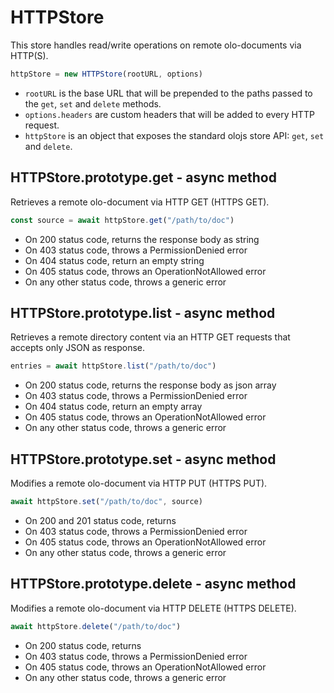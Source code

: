 HTTPStore
============================================================================
This store handles read/write operations on remote olo-documents
via HTTP(S).
```js
httpStore = new HTTPStore(rootURL, options)
```

- `rootURL` is the base URL that will be prepended to the paths passed to
  the `get`, `set` and `delete` methods.
- `options.headers` are custom headers that will be added to every HTTP
  request.
- `httpStore` is an object that exposes the standard olojs store API: `get`,
  `set` and `delete`.
  
HTTPStore.prototype.get - async method
------------------------------------------------------------------------
Retrieves a remote olo-document via HTTP GET (HTTPS GET).

```js
const source = await httpStore.get("/path/to/doc")
```

- On 200 status code, returns the response body as string
- On 403 status code, throws a PermissionDenied error
- On 404 status code, return an empty string
- On 405 status code, throws an OperationNotAllowed error
- On any other status code, throws a generic error
  
HTTPStore.prototype.list - async method
------------------------------------------------------------------------
Retrieves a remote directory content via an HTTP GET requests that
accepts only JSON as response.

```js
entries = await httpStore.list("/path/to/doc")
```

- On 200 status code, returns the response body as json array
- On 403 status code, throws a PermissionDenied error
- On 404 status code, return an empty array
- On 405 status code, throws an OperationNotAllowed error
- On any other status code, throws a generic error
  
HTTPStore.prototype.set - async method
------------------------------------------------------------------------
Modifies a remote olo-document via HTTP PUT (HTTPS PUT).

```js
await httpStore.set("/path/to/doc", source)
```

- On 200 and 201 status code, returns
- On 403 status code, throws a PermissionDenied error
- On 405 status code, throws an OperationNotAllowed error
- On any other status code, throws a generic error
  
HTTPStore.prototype.delete - async method
------------------------------------------------------------------------
Modifies a remote olo-document via HTTP DELETE (HTTPS DELETE).

```js
await httpStore.delete("/path/to/doc")
```

- On 200 status code, returns
- On 403 status code, throws a PermissionDenied error
- On 405 status code, throws an OperationNotAllowed error
- On any other status code, throws a generic error
  


